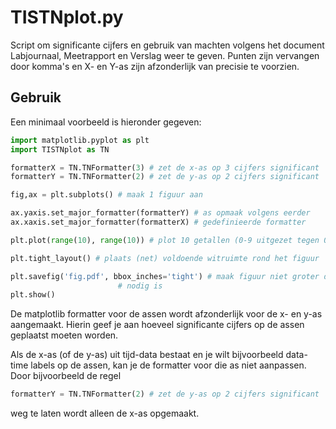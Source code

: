 # TISTNplot.py

Script om significante cijfers en gebruik van machten volgens het document Labjournaal, Meetrapport en Verslag weer te geven. 
Punten zijn vervangen door komma's en X- en Y-as zijn afzonderlijk van precisie te voorzien.

## Gebruik
Een minimaal voorbeeld is hieronder gegeven:
```python
import matplotlib.pyplot as plt
import TISTNplot as TN

formatterX = TN.TNFormatter(3) # zet de x-as op 3 cijfers significant
formatterY = TN.TNFormatter(2) # zet de y-as op 2 cijfers significant

fig,ax = plt.subplots() # maak 1 figuur aan

ax.yaxis.set_major_formatter(formatterY) # as opmaak volgens eerder 
ax.xaxis.set_major_formatter(formatterX) # gedefinieerde formatter

plt.plot(range(10), range(10)) # plot 10 getallen (0-9 uitgezet tegen 0-9)

plt.tight_layout() # plaats (net) voldoende witruimte rond het figuur

plt.savefig('fig.pdf', bbox_inches='tight') # maak figuur niet groter dan 
					    # nodig is
plt.show()
```

De matplotlib formatter voor de assen wordt afzonderlijk voor de x- en y-as aangemaakt. Hierin geef je aan hoeveel significante cijfers op de assen geplaatst moeten worden.

Als de x-as (of de y-as) uit tijd-data bestaat en je wilt bijvoorbeeld data-time labels op de assen, kan je de formatter voor die as niet aanpassen. Door bijvoorbeeld de regel 
```python
formatterY = TN.TNFormatter(2) # zet de y-as op 2 cijfers significant
``` 
weg te laten wordt alleen de x-as opgemaakt.

